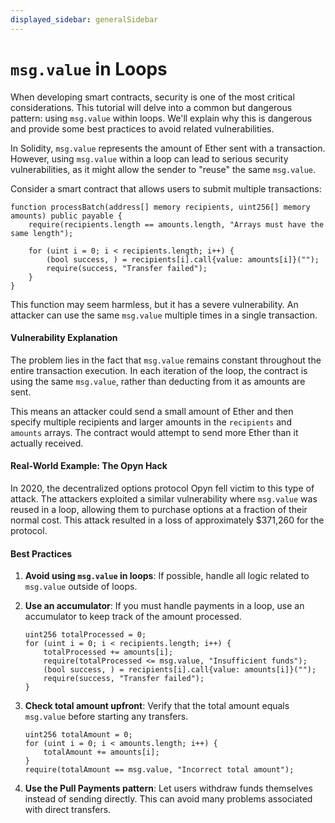```yaml
---
displayed_sidebar: generalSidebar
---
```


# `msg.value` in Loops

When developing smart contracts, security is one of the most critical considerations. This tutorial will delve into a common but dangerous pattern: using `msg.value` within loops. We'll explain why this is dangerous and provide some best practices to avoid related vulnerabilities.

In Solidity, `msg.value` represents the amount of Ether sent with a transaction. However, using `msg.value` within a loop can lead to serious security vulnerabilities, as it might allow the sender to "reuse" the same `msg.value`.

Consider a smart contract that allows users to submit multiple transactions:

```solidity
function processBatch(address[] memory recipients, uint256[] memory amounts) public payable {
    require(recipients.length == amounts.length, "Arrays must have the same length");

    for (uint i = 0; i < recipients.length; i++) {
        (bool success, ) = recipients[i].call{value: amounts[i]}("");
        require(success, "Transfer failed");
    }
}
```

This function may seem harmless, but it has a severe vulnerability. An attacker can use the same `msg.value` multiple times in a single transaction.

#### Vulnerability Explanation

The problem lies in the fact that `msg.value` remains constant throughout the entire transaction execution. In each iteration of the loop, the contract is using the same `msg.value`, rather than deducting from it as amounts are sent.

This means an attacker could send a small amount of Ether and then specify multiple recipients and larger amounts in the `recipients` and `amounts` arrays. The contract would attempt to send more Ether than it actually received.

#### Real-World Example: The Opyn Hack

In 2020, the decentralized options protocol Opyn fell victim to this type of attack. The attackers exploited a similar vulnerability where `msg.value` was reused in a loop, allowing them to purchase options at a fraction of their normal cost. This attack resulted in a loss of approximately $371,260 for the protocol.

#### Best Practices

1. **Avoid using `msg.value` in loops**: If possible, handle all logic related to `msg.value` outside of loops.

2. **Use an accumulator**: If you must handle payments in a loop, use an accumulator to keep track of the amount processed.

   ```solidity
   uint256 totalProcessed = 0;
   for (uint i = 0; i < recipients.length; i++) {
       totalProcessed += amounts[i];
       require(totalProcessed <= msg.value, "Insufficient funds");
       (bool success, ) = recipients[i].call{value: amounts[i]}("");
       require(success, "Transfer failed");
   }
   ```

3. **Check total amount upfront**: Verify that the total amount equals `msg.value` before starting any transfers.

   ```solidity
   uint256 totalAmount = 0;
   for (uint i = 0; i < amounts.length; i++) {
       totalAmount += amounts[i];
   }
   require(totalAmount == msg.value, "Incorrect total amount");
   ```

4. **Use the Pull Payments pattern**: Let users withdraw funds themselves instead of sending directly. This can avoid many problems associated with direct transfers.

